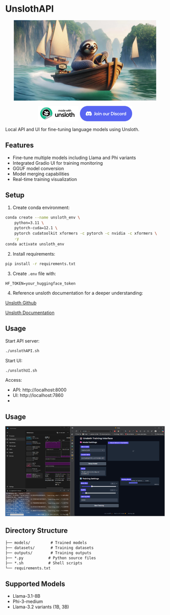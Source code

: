 # UnslothAPI

<p align="center">
  <img src="unslothAPI.png" alt="UNSLOTH API BOAT" width="450"/>
</p>
<p align="center">
  <a href="https://docs.unsloth.ai/"><img src="made with unsloth.png" height="48"></a>
  <a href="https://discord.gg/fv6Mq5Xv28"><img src="Discord button.png" height="48"></a>
</p>

Local API and UI for fine-tuning language models using Unsloth.

## Features

- Fine-tune multiple models including Llama and Phi variants
- Integrated Gradio UI for training monitoring
- GGUF model conversion
- Model merging capabilities
- Real-time training visualization

## Setup

1. Create conda environment:
```bash
conda create --name unsloth_env \
    python=3.11 \
    pytorch-cuda=12.1 \
    pytorch cudatoolkit xformers -c pytorch -c nvidia -c xformers \
    -y
conda activate unsloth_env
```

2. Install requirements:
```bash
pip install -r requirements.txt
```

3. Create `.env` file with:
```
HF_TOKEN=your_huggingface_token
```

4. Reference unsloth documentation for a deeper understanding:

[Unsloth Github](https://github.com/unslothai/unsloth)

[Unsloth Documentation](https://docs.unsloth.ai/)

## Usage

Start API server:
```bash
./unslothAPI.sh
```

Start UI:
```bash
./unslothUI.sh
```

Access:
- API: http://localhost:8000
- UI: http://localhost:7860
- 
## Usage
<p align="center">
  <img src="uiTrainTest.png" alt="UNSLOTH API BOAT" width="850"/>
</p>

## Directory Structure

```
├── models/         # Trained models
├── datasets/       # Training datasets
├── outputs/        # Training outputs
├── *.py           # Python source files
├── *.sh           # Shell scripts
└── requirements.txt
```

## Supported Models

- Llama-3.1-8B
- Phi-3-medium
- Llama-3.2 variants (1B, 3B)
